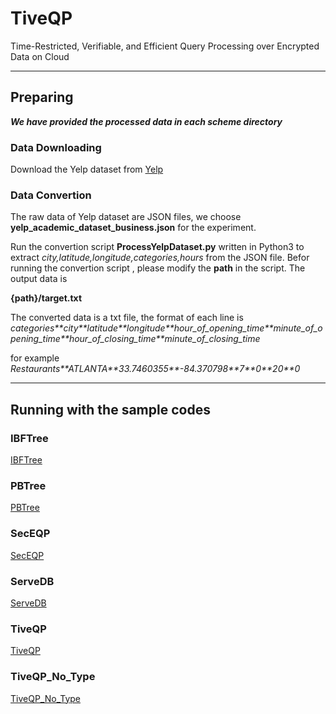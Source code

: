 # TiveQP
Time-Restricted, Verifiable, and Efficient Query Processing over Encrypted Data on Cloud

---

## Preparing

***We have provided the processed data in each scheme directory***


### Data Downloading

   Download the Yelp dataset from [Yelp](https://www.yelp.com/dataset)

### Data Convertion
   The raw data of Yelp dataset are JSON files, we choose **yelp_academic_dataset_business.json** for the experiment. 

   Run the convertion script **ProcessYelpDataset.py** written in Python3 to extract *city,latitude,longitude,categories,hours* from the JSON file. Befor running the convertion script , please modify the **path** in the script. The output data is 

   **{path}/target.txt**
   
   The converted data is a txt file, the format of each line is 
   *categories\*\*city\*\*latitude\*\*longitude\*\*hour_of_opening_time\*\*minute_of_opening_time\*\*hour_of_closing_time\*\*minute_of_closing_time*
   
   for example *Restaurants\*\*ATLANTA\*\*33.7460355\*\*-84.370798\*\*7\*\*0\*\*20\*\*0*
   
---

## Running with the sample codes

### IBFTree
[IBFTree](https://github.com/UbiPLab/TiveQP/blob/main/TiveQP/IBFTree/README.md)
### PBTree
[PBTree](https://github.com/UbiPLab/TiveQP/blob/main/TiveQP/PBTree/README.md)
### SecEQP
[SecEQP](https://github.com/UbiPLab/TiveQP/blob/main/TiveQP/SecEQP/README.md)
### ServeDB
[ServeDB](https://github.com/UbiPLab/TiveQP/blob/main/TiveQP/ServeDB/README.md)
### TiveQP
[TiveQP](https://github.com/UbiPLab/TiveQP/blob/main/TiveQP/TiveQP/README.md)
### TiveQP_No_Type
[TiveQP_No_Type](https://github.com/UbiPLab/TiveQP/blob/main/TiveQP/TiveQP_NoType/README.md)
